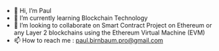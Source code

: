 - 👋 Hi, I’m Paul
- 🌱 I’m currently learning Blockchain Technology
- 💞️ I’m looking to collaborate on Smart Contract Project on Ethereum or any Layer 2 blockchains using the Ethereum Virtual Machine (EVM)
- 📫 How to reach me : paul.birnbaum.pro@gmail.com

<!---
Grimxjoke/Grimxjoke is a ✨ special ✨ repository because its `README.md` (this file) appears on your GitHub profile.
You can click the Preview link to take a look at your changes.
--->
